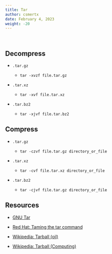 ```yaml
---
title: Tar
author: csmertx
date: February 4, 2023
weight: -20
---
```


<br />

## Decompress

- ```.tar.gz```

    - ```tar -xvzf file.tar.gz```

- ```.tar.xz```

    - ```tar -xvf file.tar.xz```

- ```.tar.bz2```

    - ```tar -xjvf file.tar.bz2```

## Compress

- ```.tar.gz```

    - ```tar -czvf file.tar.gz directory_or_file```

- ```.tar.xz```

    - ```tar -cvf file.tar.xz directory_or_file```

- ```.tar.bz2```

    - ```tar -cjvf file.tar.gz directory_or_file```

## Resources

- [GNU Tar](https://www.gnu.org/software/tar/)

- [Red Hat: Taming the tar command](https://www.redhat.com/sysadmin/taming-tar-command)

- [Wikipedia: Tarball (oil)](https://en.wikipedia.org/wiki/Tarball_(oil))

- [Wikipedia: Tarball (Computing)](https://en.wikipedia.org/wiki/Tar_(computing))